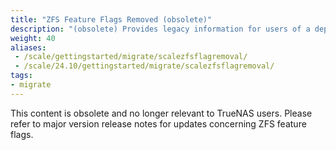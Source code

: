 ```yaml
---
title: "ZFS Feature Flags Removed (obsolete)"
description: "(obsolete) Provides legacy information for users of a deprecated ZFS feature flag merged into TrueNAS SCALE 22.02 and removed in 22.12."
weight: 40
aliases:
 - /scale/gettingstarted/migrate/scalezfsflagremoval/
 - /scale/24.10/gettingstarted/migrate/scalezfsflagremoval/
tags:
- migrate
---
```


This content is obsolete and no longer relevant to TrueNAS users.
Please refer to major version release notes for updates concerning ZFS feature flags.
